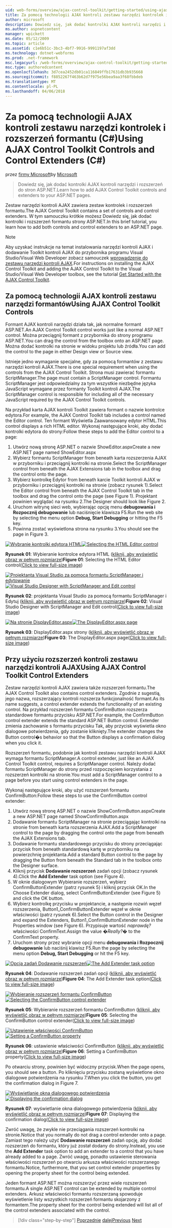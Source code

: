 ```yaml
---
uid: web-forms/overview/ajax-control-toolkit/getting-started/using-ajax-control-toolkit-controls-and-control-extenders-cs
title: Za pomocą technologii AJAX kontroli zestawu narzędzi kontrolek i rozszerzeń formantu (C#) | Dokumentacja firmy Microsoft
author: microsoft
description: Dowiedz się, jak dodać kontrolki AJAX kontroli narzędzi i rozszerzeń do stron ASP.NET.
ms.author: aspnetcontent
manager: wpickett
ms.date: 05/12/2009
ms.topic: article
ms.assetid: c1e6b51c-3bc3-4bf7-9916-9991197af3dd
ms.technology: dotnet-webforms
ms.prod: .net-framework
msc.legacyurl: /web-forms/overview/ajax-control-toolkit/getting-started/using-ajax-control-toolkit-controls-and-control-extenders-cs
msc.type: authoredcontent
ms.openlocfilehash: 3d7cea2452db01ca116849ffb17631db3b935668
ms.sourcegitcommit: f8852267f463b62d7f975e56bea9aa3f68fbbdeb
ms.translationtype: MT
ms.contentlocale: pl-PL
ms.lasthandoff: 04/06/2018
---
```

<a name="using-ajax-control-toolkit-controls-and-control-extenders-c"></a><span data-ttu-id="c9af7-103">Za pomocą technologii AJAX kontroli zestawu narzędzi kontrolek i rozszerzeń formantu (C#)</span><span class="sxs-lookup"><span data-stu-id="c9af7-103">Using AJAX Control Toolkit Controls and Control Extenders (C#)</span></span>
====================
<span data-ttu-id="c9af7-104">przez [firmy Microsoft](https://github.com/microsoft)</span><span class="sxs-lookup"><span data-stu-id="c9af7-104">by [Microsoft](https://github.com/microsoft)</span></span>

> <span data-ttu-id="c9af7-105">Dowiedz się, jak dodać kontrolki AJAX kontroli narzędzi i rozszerzeń do stron ASP.NET.</span><span class="sxs-lookup"><span data-stu-id="c9af7-105">Learn how to add AJAX Control Toolkit controls and extenders to your ASP.NET pages.</span></span>


<span data-ttu-id="c9af7-106">Zestaw narzędzi kontroli AJAX zawiera zestaw kontrolek i rozszerzeń formantu.</span><span class="sxs-lookup"><span data-stu-id="c9af7-106">The AJAX Control Toolkit contains a set of controls and control extenders.</span></span> <span data-ttu-id="c9af7-107">W tym samouczku krótkie możesz Dowiedz się, jak dodać kontrolki i rozszerzeń formantu strony ASP.NET.</span><span class="sxs-lookup"><span data-stu-id="c9af7-107">In this brief tutorial, you learn how to add both controls and control extenders to an ASP.NET page.</span></span>

> [!NOTE] 
> 
> <span data-ttu-id="c9af7-108">Aby uzyskać instrukcje na temat instalowania narzędzi kontroli AJAX i dodawanie Toolkit kontroli AJAX do przybornika programu Visual Studio/Visual Web Developer zobacz samouczek [wprowadzenie do zestawu narzędzi kontroli AJAX](get-started-with-the-ajax-control-toolkit-cs.md).</span><span class="sxs-lookup"><span data-stu-id="c9af7-108">For instructions on installing the AJAX Control Toolkit and adding the AJAX Control Toolkit to the Visual Studio/Visual Web Developer toolbox, see the tutorial [Get Started with the AJAX Control Toolkit](get-started-with-the-ajax-control-toolkit-cs.md).</span></span>


## <a name="using-ajax-control-toolkit-controls"></a><span data-ttu-id="c9af7-109">Za pomocą technologii AJAX kontroli zestawu narzędzi formantów</span><span class="sxs-lookup"><span data-stu-id="c9af7-109">Using AJAX Control Toolkit Controls</span></span>

<span data-ttu-id="c9af7-110">Formant AJAX kontroli narzędzi działa tak, jak normalne formant ASP.NET.</span><span class="sxs-lookup"><span data-stu-id="c9af7-110">An AJAX Control Toolkit control works just like a normal ASP.NET control.</span></span> <span data-ttu-id="c9af7-111">Można przeciągnij formant z przybornika do strony programu ASP.NET.</span><span class="sxs-lookup"><span data-stu-id="c9af7-111">You can drag the control from the toolbox onto an ASP.NET page.</span></span> <span data-ttu-id="c9af7-112">Można dodać kontrolki na stronie w widoku projektu lub źródła.</span><span class="sxs-lookup"><span data-stu-id="c9af7-112">You can add the control to the page in either Design view or Source view.</span></span>

<span data-ttu-id="c9af7-113">Istnieje jedno wymaganie specjalne, gdy za pomocą formantów z zestawu narzędzi kontroli AJAX.</span><span class="sxs-lookup"><span data-stu-id="c9af7-113">There is one special requirement when using the controls from the AJAX Control Toolkit.</span></span> <span data-ttu-id="c9af7-114">Strona musi zawierać formantu ScriptManager.</span><span class="sxs-lookup"><span data-stu-id="c9af7-114">The page must contain a ScriptManager control.</span></span> <span data-ttu-id="c9af7-115">Formantu ScriptManager jest odpowiedzialny za tym wszystkie niezbędne języka JavaScript wymagane przez formanty Toolkit kontroli AJAX.</span><span class="sxs-lookup"><span data-stu-id="c9af7-115">The ScriptManager control is responsible for including all of the necessary JavaScript required by the AJAX Control Toolkit controls.</span></span>

<span data-ttu-id="c9af7-116">Na przykład karta AJAX kontroli Toolkit zawiera formant o nazwie kontrolce edytora.</span><span class="sxs-lookup"><span data-stu-id="c9af7-116">For example, the AJAX Control Toolkit tab includes a control named the Editor control.</span></span> <span data-ttu-id="c9af7-117">Ten formant Wyświetla Zaawansowany edytor HTML.</span><span class="sxs-lookup"><span data-stu-id="c9af7-117">This control displays a rich HTML editor.</span></span> <span data-ttu-id="c9af7-118">Wykonaj następujące kroki, aby dodać kontrolki edytora do strony:</span><span class="sxs-lookup"><span data-stu-id="c9af7-118">Follow these steps to add the Editor control to a page:</span></span>

1. <span data-ttu-id="c9af7-119">Utwórz nową stronę ASP.NET o nazwie ShowEditor.aspx</span><span class="sxs-lookup"><span data-stu-id="c9af7-119">Create a new ASP.NET page named ShowEditor.aspx</span></span>
2. <span data-ttu-id="c9af7-120">Wybierz formantu ScriptManager from beneath karta rozszerzenia AJAX w przyborniku i przeciągnij kontrolki na stronie.</span><span class="sxs-lookup"><span data-stu-id="c9af7-120">Select the ScriptManager control from beneath the AJAX Extensions tab in the toolbox and drag the control onto the page.</span></span>
3. <span data-ttu-id="c9af7-121">Wybierz kontrolkę Edytor from beneath karcie Toolkit kontroli AJAX w przyborniku i przeciągnij kontrolki na stronie (zobacz rysunek 1).</span><span class="sxs-lookup"><span data-stu-id="c9af7-121">Select the Editor control from beneath the AJAX Control Toolkit tab in the toolbox and drag the control onto the page (see Figure 1).</span></span> <span data-ttu-id="c9af7-122">Projektant powinien wyglądać na rysunku 2.</span><span class="sxs-lookup"><span data-stu-id="c9af7-122">The Designer should look like Figure 2.</span></span>
4. <span data-ttu-id="c9af7-123">Uruchom witrynę sieci web, wybierając opcję menu **debugowania i Rozpocznij debugowanie** lub naciśnięcie klawisza F5.</span><span class="sxs-lookup"><span data-stu-id="c9af7-123">Run the web site by selecting the menu option **Debug, Start Debugging** or hitting the F5 key.</span></span>
5. <span data-ttu-id="c9af7-124">Powinna zostać wyświetlona strona na rysunku 3.</span><span class="sxs-lookup"><span data-stu-id="c9af7-124">You should see the page in Figure 3.</span></span>


<span data-ttu-id="c9af7-125">[![Wybranie kontrolki edytora HTML](using-ajax-control-toolkit-controls-and-control-extenders-cs/_static/image1.jpg)](using-ajax-control-toolkit-controls-and-control-extenders-cs/_static/image1.png)</span><span class="sxs-lookup"><span data-stu-id="c9af7-125">[![Selecting the HTML Editor control](using-ajax-control-toolkit-controls-and-control-extenders-cs/_static/image1.jpg)](using-ajax-control-toolkit-controls-and-control-extenders-cs/_static/image1.png)</span></span>

<span data-ttu-id="c9af7-126">**Rysunek 01**: Wybieranie kontrolce edytora HTML ([kliknij, aby wyświetlić obraz w pełnym rozmiarze](using-ajax-control-toolkit-controls-and-control-extenders-cs/_static/image2.png))</span><span class="sxs-lookup"><span data-stu-id="c9af7-126">**Figure 01**: Selecting the HTML Editor control([Click to view full-size image](using-ajax-control-toolkit-controls-and-control-extenders-cs/_static/image2.png))</span></span>


<span data-ttu-id="c9af7-127">[![Projektanta Visual Studio za pomocą formantu ScriptManager i edytowanie](using-ajax-control-toolkit-controls-and-control-extenders-cs/_static/image2.jpg)](using-ajax-control-toolkit-controls-and-control-extenders-cs/_static/image3.png)</span><span class="sxs-lookup"><span data-stu-id="c9af7-127">[![Visual Studio Designer with ScriptManager and Edit control](using-ajax-control-toolkit-controls-and-control-extenders-cs/_static/image2.jpg)](using-ajax-control-toolkit-controls-and-control-extenders-cs/_static/image3.png)</span></span>

<span data-ttu-id="c9af7-128">**Rysunek 02**: projektanta Visual Studio za pomocą formantu ScriptManager i Edytuj ([kliknij, aby wyświetlić obraz w pełnym rozmiarze](using-ajax-control-toolkit-controls-and-control-extenders-cs/_static/image4.png))</span><span class="sxs-lookup"><span data-stu-id="c9af7-128">**Figure 02**: Visual Studio Designer with ScriptManager and Edit control([Click to view full-size image](using-ajax-control-toolkit-controls-and-control-extenders-cs/_static/image4.png))</span></span>


<span data-ttu-id="c9af7-129">[![Na stronie DisplayEditor.aspx](using-ajax-control-toolkit-controls-and-control-extenders-cs/_static/image3.jpg)](using-ajax-control-toolkit-controls-and-control-extenders-cs/_static/image5.png)</span><span class="sxs-lookup"><span data-stu-id="c9af7-129">[![The DisplayEditor.aspx page](using-ajax-control-toolkit-controls-and-control-extenders-cs/_static/image3.jpg)](using-ajax-control-toolkit-controls-and-control-extenders-cs/_static/image5.png)</span></span>

<span data-ttu-id="c9af7-130">**Rysunek 03**: DisplayEditor.aspx strony ([kliknij, aby wyświetlić obraz w pełnym rozmiarze](using-ajax-control-toolkit-controls-and-control-extenders-cs/_static/image6.png))</span><span class="sxs-lookup"><span data-stu-id="c9af7-130">**Figure 03**: The DisplayEditor.aspx page([Click to view full-size image](using-ajax-control-toolkit-controls-and-control-extenders-cs/_static/image6.png))</span></span>


## <a name="using-ajax-control-toolkit-control-extenders"></a><span data-ttu-id="c9af7-131">Przy użyciu rozszerzeń kontroli zestawu narzędzi kontroli AJAX</span><span class="sxs-lookup"><span data-stu-id="c9af7-131">Using AJAX Control Toolkit Control Extenders</span></span>

<span data-ttu-id="c9af7-132">Zestaw narzędzi kontroli AJAX zawiera także rozszerzeń formantu.</span><span class="sxs-lookup"><span data-stu-id="c9af7-132">The AJAX Control Toolkit also contains control extenders.</span></span> <span data-ttu-id="c9af7-133">Zgodnie z sugestią, jego nazwa, rozszerzający kontroli rozszerza funkcjonalność formant.</span><span class="sxs-lookup"><span data-stu-id="c9af7-133">As its name suggests, a control extender extends the functionality of an existing control.</span></span> <span data-ttu-id="c9af7-134">Na przykład rozszerzeń formantu ConfirmButton rozszerza standardowe formantu przycisku ASP.NET.</span><span class="sxs-lookup"><span data-stu-id="c9af7-134">For example, the ConfirmButton control extender extends the standard ASP.NET Button control.</span></span> <span data-ttu-id="c9af7-135">Extender zmienia zachowanie s formantu przycisku Tak, aby przycisk wyświetla okno dialogowe potwierdzenia, gdy zostanie kliknięty.</span><span class="sxs-lookup"><span data-stu-id="c9af7-135">The extender changes the Button control�s behavior so that the Button displays a confirmation dialog when you click it.</span></span>

<span data-ttu-id="c9af7-136">Rozszerzeń formantu, podobnie jak kontroli zestawu narzędzi kontroli AJAX wymaga formantu ScriptManager.</span><span class="sxs-lookup"><span data-stu-id="c9af7-136">A control extender, just like an AJAX Control Toolkit control, requires a ScriptManager control.</span></span> <span data-ttu-id="c9af7-137">Należy dodać formantu ScriptManager do strony przed rozpoczęciem korzystania z rozszerzeń kontrolki na stronie.</span><span class="sxs-lookup"><span data-stu-id="c9af7-137">You must add a ScriptManager control to a page before you start using control extenders in the page.</span></span>

<span data-ttu-id="c9af7-138">Wykonaj następujące kroki, aby użyć rozszerzeń formantu ConfirmButton:</span><span class="sxs-lookup"><span data-stu-id="c9af7-138">Follow these steps to use the ConfirmButton control extender:</span></span>

1. <span data-ttu-id="c9af7-139">Utwórz nową stronę ASP.NET o nazwie ShowConfirmButton.aspx</span><span class="sxs-lookup"><span data-stu-id="c9af7-139">Create a new ASP.NET page named ShowConfirmButton.aspx</span></span>
2. <span data-ttu-id="c9af7-140">Dodawanie formantu ScriptManager na stronie przeciągając kontrolki na stronie from beneath karta rozszerzenia AJAX.</span><span class="sxs-lookup"><span data-stu-id="c9af7-140">Add a ScriptManager control to the page by dragging the control onto the page from beneath the AJAX Extensions tab.</span></span>
3. <span data-ttu-id="c9af7-141">Dodawanie formantu standardowego przycisku do strony przeciągając przycisk from beneath standardową kartę w przyborniku na powierzchnię projektanta.</span><span class="sxs-lookup"><span data-stu-id="c9af7-141">Add a standard Button control to the page by dragging the Button from beneath the Standard tab in the toolbox onto the Designer surface.</span></span>
4. <span data-ttu-id="c9af7-142">Kliknij przycisk **Dodawanie rozszerzeń** zadań opcji (zobacz rysunek 4).</span><span class="sxs-lookup"><span data-stu-id="c9af7-142">Click the **Add Extender** task option (see Figure 4).</span></span>
5. <span data-ttu-id="c9af7-143">W oknie dialogowym Wybieranie rozszerzeń, wybierz ConfirmButtonExtender (patrz rysunek 5) i kliknij przycisk OK.</span><span class="sxs-lookup"><span data-stu-id="c9af7-143">In the Choose Extender dialog, select ConfirmButtonExtender (see Figure 5) and click the OK button.</span></span>
6. <span data-ttu-id="c9af7-144">Wybierz kontrolkę przycisku w projektancie, a następnie rozwiń węzeł rozszerzenia, Button1\_ConfirmButtonExtender węzeł w oknie właściwości (patrz rysunek 6).</span><span class="sxs-lookup"><span data-stu-id="c9af7-144">Select the Button control in the Designer and expand the Extenders, Button1\_ConfirmButtonExtender node in the Properties window (see Figure 6).</span></span> <span data-ttu-id="c9af7-145">Przypisuje wartość *naprawdę?* właściwości ConfirmText.</span><span class="sxs-lookup"><span data-stu-id="c9af7-145">Assign the value *�Really?�* to the ConfirmText property.</span></span>
7. <span data-ttu-id="c9af7-146">Uruchom strony przez wybranie opcji menu **debugowania i Rozpocznij debugowanie** lub naciśnij klawisz F5.</span><span class="sxs-lookup"><span data-stu-id="c9af7-146">Run the page by selecting the menu option **Debug, Start Debugging** or hit the F5 key.</span></span>


<span data-ttu-id="c9af7-147">[![Opcja zadań Dodawanie rozszerzeń](using-ajax-control-toolkit-controls-and-control-extenders-cs/_static/image4.jpg)](using-ajax-control-toolkit-controls-and-control-extenders-cs/_static/image7.png)</span><span class="sxs-lookup"><span data-stu-id="c9af7-147">[![The Add Extender task option](using-ajax-control-toolkit-controls-and-control-extenders-cs/_static/image4.jpg)](using-ajax-control-toolkit-controls-and-control-extenders-cs/_static/image7.png)</span></span>

<span data-ttu-id="c9af7-148">**Rysunek 04**: Dodawanie rozszerzeń zadań opcji ([kliknij, aby wyświetlić obraz w pełnym rozmiarze](using-ajax-control-toolkit-controls-and-control-extenders-cs/_static/image8.png))</span><span class="sxs-lookup"><span data-stu-id="c9af7-148">**Figure 04**: The Add Extender task option([Click to view full-size image](using-ajax-control-toolkit-controls-and-control-extenders-cs/_static/image8.png))</span></span>


<span data-ttu-id="c9af7-149">[![Wybieranie rozszerzeń formantu ConfirmButton](using-ajax-control-toolkit-controls-and-control-extenders-cs/_static/image5.jpg)](using-ajax-control-toolkit-controls-and-control-extenders-cs/_static/image9.png)</span><span class="sxs-lookup"><span data-stu-id="c9af7-149">[![Selecting the ConfirmButton control extender](using-ajax-control-toolkit-controls-and-control-extenders-cs/_static/image5.jpg)](using-ajax-control-toolkit-controls-and-control-extenders-cs/_static/image9.png)</span></span>

<span data-ttu-id="c9af7-150">**Rysunek 05**: Wybieranie rozszerzeń formantu ConfirmButton ([kliknij, aby wyświetlić obraz w pełnym rozmiarze](using-ajax-control-toolkit-controls-and-control-extenders-cs/_static/image10.png))</span><span class="sxs-lookup"><span data-stu-id="c9af7-150">**Figure 05**: Selecting the ConfirmButton control extender([Click to view full-size image](using-ajax-control-toolkit-controls-and-control-extenders-cs/_static/image10.png))</span></span>


<span data-ttu-id="c9af7-151">[![Ustawienie właściwości ConfirmButton](using-ajax-control-toolkit-controls-and-control-extenders-cs/_static/image6.jpg)](using-ajax-control-toolkit-controls-and-control-extenders-cs/_static/image11.png)</span><span class="sxs-lookup"><span data-stu-id="c9af7-151">[![Setting a ConfirmButton property](using-ajax-control-toolkit-controls-and-control-extenders-cs/_static/image6.jpg)](using-ajax-control-toolkit-controls-and-control-extenders-cs/_static/image11.png)</span></span>

<span data-ttu-id="c9af7-152">**Rysunek 06**: ustawienie właściwości ConfirmButton ([kliknij, aby wyświetlić obraz w pełnym rozmiarze](using-ajax-control-toolkit-controls-and-control-extenders-cs/_static/image12.png))</span><span class="sxs-lookup"><span data-stu-id="c9af7-152">**Figure 06**: Setting a ConfirmButton property([Click to view full-size image](using-ajax-control-toolkit-controls-and-control-extenders-cs/_static/image12.png))</span></span>


<span data-ttu-id="c9af7-153">Po otwarciu strony, powinien być widoczny przycisk.</span><span class="sxs-lookup"><span data-stu-id="c9af7-153">When the page opens, you should see a button.</span></span> <span data-ttu-id="c9af7-154">Po kliknięciu przycisku zostaną wyświetlone okno dialogowe potwierdzenia na rysunku 7.</span><span class="sxs-lookup"><span data-stu-id="c9af7-154">When you click the button, you get the confirmation dialog in Figure 7.</span></span>


<span data-ttu-id="c9af7-155">[![Wyświetlanie okna dialogowego potwierdzenia](using-ajax-control-toolkit-controls-and-control-extenders-cs/_static/image7.jpg)](using-ajax-control-toolkit-controls-and-control-extenders-cs/_static/image13.png)</span><span class="sxs-lookup"><span data-stu-id="c9af7-155">[![Displaying the confirmation dialog](using-ajax-control-toolkit-controls-and-control-extenders-cs/_static/image7.jpg)](using-ajax-control-toolkit-controls-and-control-extenders-cs/_static/image13.png)</span></span>

<span data-ttu-id="c9af7-156">**Rysunek 07**: wyświetlanie okna dialogowego potwierdzenia ([kliknij, aby wyświetlić obraz w pełnym rozmiarze](using-ajax-control-toolkit-controls-and-control-extenders-cs/_static/image14.png))</span><span class="sxs-lookup"><span data-stu-id="c9af7-156">**Figure 07**: Displaying the confirmation dialog([Click to view full-size image](using-ajax-control-toolkit-controls-and-control-extenders-cs/_static/image14.png))</span></span>


<span data-ttu-id="c9af7-157">Zwróć uwagę, że zwykle nie przeciągania rozszerzeń kontrolki na stronie.</span><span class="sxs-lookup"><span data-stu-id="c9af7-157">Notice that you normally do not drag a control extender onto a page.</span></span> <span data-ttu-id="c9af7-158">Zamiast tego należy użyć **Dodawanie rozszerzeń** zadań opcję, aby dodać rozszerzeń do formantu, który już został dodany do strony.</span><span class="sxs-lookup"><span data-stu-id="c9af7-158">Instead, you use the **Add Extender** task option to add an extender to a control that you have already added to a page.</span></span> <span data-ttu-id="c9af7-159">Zwróć uwagę, ponadto ustawienie sterowania właściwości rozszerzeń po otwarciu arkusza właściwości rozszerzanego formantu.</span><span class="sxs-lookup"><span data-stu-id="c9af7-159">Notice, furthermore, that you set control extender properties by opening the property sheet for the control being extended.</span></span>

<span data-ttu-id="c9af7-160">Jeden formant ASP.NET można rozszerzyć przez wiele rozszerzeń formantu.</span><span class="sxs-lookup"><span data-stu-id="c9af7-160">A single ASP.NET control can be extended by multiple control extenders.</span></span> <span data-ttu-id="c9af7-161">Arkusz właściwości formantu rozszerzaną spowoduje wyświetlenie listy wszystkich rozszerzeń formantu skojarzony z formantem.</span><span class="sxs-lookup"><span data-stu-id="c9af7-161">The property sheet for the control being extended will list all of the control extenders associated with the control.</span></span>

> [!div class="step-by-step"]
> <span data-ttu-id="c9af7-162">[Poprzednie](get-started-with-the-ajax-control-toolkit-cs.md)
> [dalej](creating-a-custom-ajax-control-toolkit-control-extender-cs.md)</span><span class="sxs-lookup"><span data-stu-id="c9af7-162">[Previous](get-started-with-the-ajax-control-toolkit-cs.md)
[Next](creating-a-custom-ajax-control-toolkit-control-extender-cs.md)</span></span>
